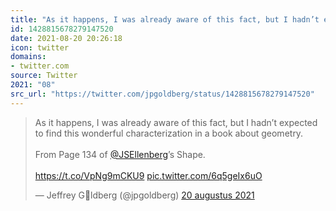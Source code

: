 ```yaml
---
title: "As it happens, I was already aware of this fact, but I hadn’t expected to find this wonderful charac..."
id: 1428815678279147520
date: 2021-08-20 20:26:18
icon: twitter
domains:
- twitter.com
source: Twitter
2021: "08"
src_url: "https://twitter.com/jpgoldberg/status/1428815678279147520"
---
```

<blockquote class="twitter-tweet" data-lang="nl" data-dnt="true"><p lang="en" dir="ltr">As it happens, I was already aware of this fact, but I hadn’t expected to find this wonderful characterization in a book about geometry. <br><br>From Page 134 of <a href="https://twitter.com/JSEllenberg?ref_src=twsrc%5Etfw">@JSEllenberg</a>’s Shape.<br><br> <a href="https://t.co/VpNg9mCKU9">https://t.co/VpNg9mCKU9</a> <a href="https://t.co/6q5geIx6uO">pic.twitter.com/6q5geIx6uO</a></p>&mdash; Jeffrey G🌻ldberg (@jpgoldberg) <a href="https://twitter.com/jpgoldberg/status/1428815678279147520?ref_src=twsrc%5Etfw">20 augustus 2021</a></blockquote>
<script async src="https://platform.twitter.com/widgets.js" charset="utf-8"></script>

